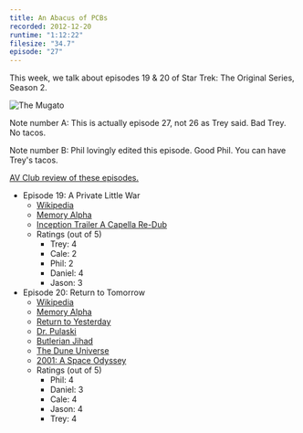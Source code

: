 ```yaml
---
title: An Abacus of PCBs
recorded: 2012-12-20
runtime: "1:12:22"
filesize: "34.7"
episode: "27"
---
```


This week, we talk about episodes 19 & 20 of Star Trek: The Original Series, Season 2.

![The Mugato](https://treylabs-cdn.nyc3.digitaloceanspaces.com/jawgrind/Jawgrind-Episode-27.jpg)

Note number A: This is actually episode 27, not 26 as Trey said. Bad Trey. No tacos.

Note number B: Phil lovingly edited this episode. Good Phil. You can have Trey's tacos.

[AV Club review of these episodes.](http://www.avclub.com/articles/a-private-little-war-return-to-tomorrow,30454/)

- Episode 19: A Private Little War
  - [Wikipedia](http://en.wikipedia.org/wiki/A_Private_Little_War)
  - [Memory Alpha](<http://en.memory-alpha.org/wiki/A_Private_Little_War_(episode)>)
  - [Inception Trailer A Capella Re-Dub](http://www.youtube.com/watch?v=d2yD4yDsiP4)
  - Ratings (out of 5)
    - Trey: 4
    - Cale: 2
    - Phil: 2
    - Daniel: 4
    - Jason: 3
- Episode 20: Return to Tomorrow
  - [Wikipedia](http://en.wikipedia.org/wiki/Return_to_Tomorrow)
  - [Memory Alpha](<http://en.memory-alpha.org/wiki/Return_to_Tomorrow_(episode)>)
  - [Return to Yesterday](<http://en.memory-alpha.org/wiki/Tomorrow_is_Yesterday_(episode)>)
  - [Dr. Pulaski](http://www.imdb.com/name/nm0611707/)
  - [Butlerian Jihad](http://en.wikipedia.org/wiki/Dune:_The_Butlerian_Jihad)
  - [The Dune Universe](http://en.wikipedia.org/wiki/Dune_universe)
  - [2001: A Space Odyssey](http://en.wikipedia.org/wiki/2001:_A_Space_Odyssey)
  - Ratings (out of 5)
    - Phil: 4
    - Daniel: 3
    - Cale: 4
    - Jason: 4
    - Trey: 4
